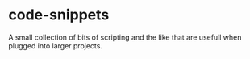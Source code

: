 code-snippets
=============
A small collection of bits of scripting and the like that are usefull when plugged into larger projects.
